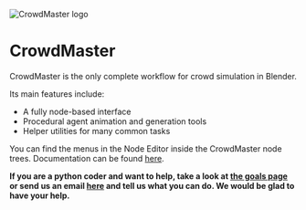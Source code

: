 ![CrowdMaster logo](https://github.com/johnroper100/CrowdMaster/raw/master/CrowdMaster-logo.gif)
# CrowdMaster

CrowdMaster is the only complete workflow for crowd simulation in Blender.

Its main features include:
* A fully node-based interface
* Procedural agent animation and generation tools
* Helper utilities for many common tasks

You can find the menus in the Node Editor inside the CrowdMaster node trees. Documentation can be found [here](http://crowdmaster.org/docs/).

__If you are a python coder and want to help, take a look at [the goals page](https://github.com/johnroper100/CrowdMaster/wiki/Goals) or send us an email [here](mailto:crowdmaster@jmroper.com) and tell us what you can do. We would be glad to have your help.__
